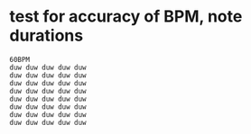 # test for accuracy of BPM, note durations

```regolith
60BPM
duw duw duw duw duw
duw duw duw duw duw
duw duw duw duw duw
duw duw duw duw duw
duw duw duw duw duw
duw duw duw duw duw
duw duw duw duw duw
duw duw duw duw duw
```
